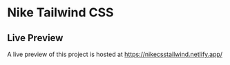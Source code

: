 # Nike Tailwind CSS

<h2>Live Preview</h2>
    <p>A live preview of this project is hosted at <a href="https://nikecsstailwind.netlify.app/">https://nikecsstailwind.netlify.app/</a></p>

